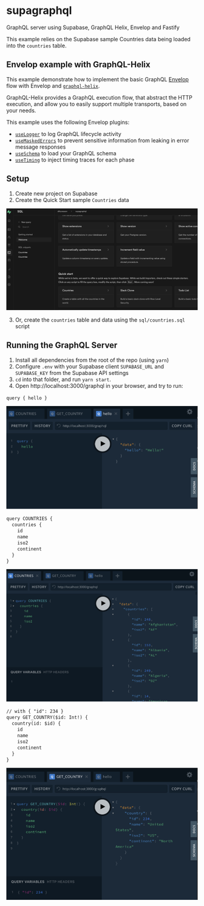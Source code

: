 # supagraphql

GraphQL server using Supabase, GraphQL Helix, Envelop and Fastify

This example relies on the Supabase sample Countries data being loaded into the `countries` table.

## Envelop example with GraphQL-Helix

This example demonstrate how to implement the basic GraphQL [Envelop](https://github.com/dotansimha/envelop) flow with Envelop and [`graphql-helix`](https://github.com/contrawork/graphql-helix).

GraphQL-Helix provides a GraphQL execution flow, that abstract the HTTP execution, and allow you to easily support multiple transports, based on your needs.

This example uses the following Envelop plugins:

- [`useLogger`](https://github.com/dotansimha/envelop/blob/main/packages/core/src/plugins/use-logger.ts) to log GraphQL lifecycle activity
- [`useMaskedErrors`](https://github.com/dotansimha/envelop/blob/main/packages/core/src/plugins/use-masked-errors.ts) to prevent sensitive information from leaking in error message responses
- [`useSchema`](https://github.com/dotansimha/envelop/blob/main/packages/core/src/plugins/use-schema.ts) to load your GraphQL schema
- [`useTiming`](https://github.com/dotansimha/envelop/blob/main/packages/core/src/plugins/use-timing.ts) to inject timing traces for each phase

## Setup

1. Create new project on Supabase
2. Create the Quick Start sample `Countries` data

![Countries Quick Start](https://github.com/dthyresson/supagraphql/blob/main/docs/screens/countries_quick_start.png 'Countries Quick Start')

3. Or, create the `countries` table and data using the `sql/countries.sql` script

## Running the GraphQL Server

1. Install all dependencies from the root of the repo (using `yarn`)
2. Configure `.env` with your Supabase client `SUPABASE_URL` and `SUPABASE_KEY` from the Supabase API settings
3. `cd` into that folder, and run `yarn start`.
4. Open http://localhost:3000/graphql in your browser, and try to run:

`query { hello }`

![Hello](https://github.com/dthyresson/supagraphql/blob/main/docs/screens/query_hello.png 'Hello')

```
query COUNTRIES {
  countries {
    id
    name
    iso2
    continent
  }
}
```

![Countries](https://github.com/dthyresson/supagraphql/blob/main/docs/screens/query_countries.png 'Countries')

```
// with { "id": 234 }
query GET_COUNTRY($id: Int!) {
  country(id: $id) {
    id
    name
    iso2
    continent
  }
}
```

![Country](https://github.com/dthyresson/supagraphql/blob/main/docs/screens/query_country.png 'Country')
